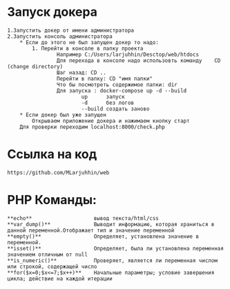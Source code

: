 # Запуск докера
    1.Запустить докер от имени администратора
    2.Запустить консоль администратора
        * Если до этого не был запущен докер то надо:
            1. Перейти в консоле в папку проекта
                    Например С:/Users/larjuhhin/Desctop/web/htdocs
                    Для перехода в консоле надо использовть команду    CD (change directory)  
                    Шаг назад: CD ..
                    Перейти в папку: CD "имя папки" 
                    Что бы посмотреть содержимое папки: dir
                    Для запуска : docker-compose up -d --build
                            up      запуск
                            -d      без логов
                            --build создать заново
        * Если докер был уже запущен
            Открываем приложение докера и нажимаем кнопку старт
        Для проверки переходим localhost:8000/check.php

# Ссылка на код
    https://github.com/MLarjuhhin/web

# PHP Команды:

    **echo**                    вывод текста/html/css
    **var_dump()**              Выводит информацию, которая храниться в данной переменной.Отображает тип и значение переменной
    **empty()**                 Определяет, установлена значение в переменной.
    **isset()**                 Определяет, была ли установлена переменная значением отличным от null
    **is_numeric()**            Проверяет, является ли переменная числом или строкой, содержащей число
    **for($x=0;$x<=7;$x++)**    Начальные параметры; условие завершения цикла; действие на каждой итерации